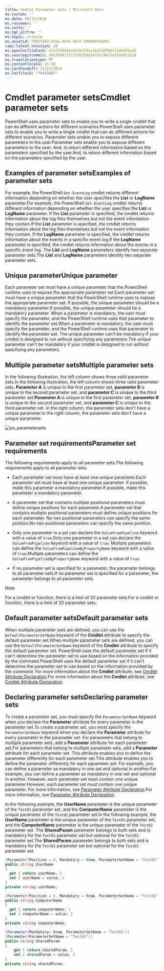 ```yaml
---
title: Cmdlet Parameter Sets | Microsoft Docs
ms.custom: ''
ms.date: 09/13/2016
ms.reviewer: ''
ms.suite: ''
ms.tgt_pltfrm: ''
ms.topic: article
ms.assetid: f902fd4d-8f6e-4ef1-b07f-59983039a0d1
caps.latest.revision: 10
ms.openlocfilehash: dfe747893b4aef6376ea3b12dd79b7c144455ed0
ms.sourcegitcommit: d43f66071f1f33b350d34fa1f46f3a35910c5d24
ms.translationtype: MT
ms.contentlocale: zh-CN
ms.lasthandoff: 11/23/2019
ms.locfileid: "74415687"
---
```

# <a name="cmdlet-parameter-sets"></a><span data-ttu-id="7d5a0-102">Cmdlet parameter sets</span><span class="sxs-lookup"><span data-stu-id="7d5a0-102">Cmdlet parameter sets</span></span>

<span data-ttu-id="7d5a0-103">PowerShell uses parameter sets to enable you to write a single cmdlet that can do different actions for different scenarios.</span><span class="sxs-lookup"><span data-stu-id="7d5a0-103">PowerShell uses parameter sets to enable you to write a single cmdlet that can do different actions for different scenarios.</span></span> <span data-ttu-id="7d5a0-104">Parameter sets enable you to expose different parameters to the user.</span><span class="sxs-lookup"><span data-stu-id="7d5a0-104">Parameter sets enable you to expose different parameters to the user.</span></span> <span data-ttu-id="7d5a0-105">And, to return different information based on the parameters specified by the user.</span><span class="sxs-lookup"><span data-stu-id="7d5a0-105">And, to return different information based on the parameters specified by the user.</span></span>

## <a name="examples-of-parameter-sets"></a><span data-ttu-id="7d5a0-106">Examples of parameter sets</span><span class="sxs-lookup"><span data-stu-id="7d5a0-106">Examples of parameter sets</span></span>

<span data-ttu-id="7d5a0-107">For example, the PowerShell `Get-EventLog` cmdlet returns different information depending on whether the user specifies the **List** or **LogName** parameter.</span><span class="sxs-lookup"><span data-stu-id="7d5a0-107">For example, the PowerShell `Get-EventLog` cmdlet returns different information depending on whether the user specifies the **List** or **LogName** parameter.</span></span> <span data-ttu-id="7d5a0-108">If the **List** parameter is specified, the cmdlet returns information about the log files themselves but not the event information they contain.</span><span class="sxs-lookup"><span data-stu-id="7d5a0-108">If the **List** parameter is specified, the cmdlet returns information about the log files themselves but not the event information they contain.</span></span> <span data-ttu-id="7d5a0-109">If the **LogName** parameter is specified, the cmdlet returns information about the events in a specific event log.</span><span class="sxs-lookup"><span data-stu-id="7d5a0-109">If the **LogName** parameter is specified, the cmdlet returns information about the events in a specific event log.</span></span> <span data-ttu-id="7d5a0-110">The **List** and **LogName** parameters identify two separate parameter sets.</span><span class="sxs-lookup"><span data-stu-id="7d5a0-110">The **List** and **LogName** parameters identify two separate parameter sets.</span></span>

## <a name="unique-parameter"></a><span data-ttu-id="7d5a0-111">Unique parameter</span><span class="sxs-lookup"><span data-stu-id="7d5a0-111">Unique parameter</span></span>

<span data-ttu-id="7d5a0-112">Each parameter set must have a unique parameter that the PowerShell runtime uses to expose the appropriate parameter set.</span><span class="sxs-lookup"><span data-stu-id="7d5a0-112">Each parameter set must have a unique parameter that the PowerShell runtime uses to expose the appropriate parameter set.</span></span> <span data-ttu-id="7d5a0-113">If possible, the unique parameter should be a mandatory parameter.</span><span class="sxs-lookup"><span data-stu-id="7d5a0-113">If possible, the unique parameter should be a mandatory parameter.</span></span> <span data-ttu-id="7d5a0-114">When a parameter is mandatory, the user must specify the parameter, and the PowerShell runtime uses that parameter to identify the parameter set.</span><span class="sxs-lookup"><span data-stu-id="7d5a0-114">When a parameter is mandatory, the user must specify the parameter, and the PowerShell runtime uses that parameter to identify the parameter set.</span></span> <span data-ttu-id="7d5a0-115">The unique parameter can't be mandatory if your cmdlet is designed to run without specifying any parameters.</span><span class="sxs-lookup"><span data-stu-id="7d5a0-115">The unique parameter can't be mandatory if your cmdlet is designed to run without specifying any parameters.</span></span>

## <a name="multiple-parameter-sets"></a><span data-ttu-id="7d5a0-116">Multiple parameter sets</span><span class="sxs-lookup"><span data-stu-id="7d5a0-116">Multiple parameter sets</span></span>

<span data-ttu-id="7d5a0-117">In the following illustration, the left column shows three valid parameter sets.</span><span class="sxs-lookup"><span data-stu-id="7d5a0-117">In the following illustration, the left column shows three valid parameter sets.</span></span> <span data-ttu-id="7d5a0-118">**Parameter A** is unique to the first parameter set, **parameter B** is unique to the second parameter set, and **parameter C** is unique to the third parameter set.</span><span class="sxs-lookup"><span data-stu-id="7d5a0-118">**Parameter A** is unique to the first parameter set, **parameter B** is unique to the second parameter set, and **parameter C** is unique to the third parameter set.</span></span> <span data-ttu-id="7d5a0-119">In the right column, the parameter sets don't have a unique parameter.</span><span class="sxs-lookup"><span data-stu-id="7d5a0-119">In the right column, the parameter sets don't have a unique parameter.</span></span>

![ps_parametersets](../media/ps-parametersets.gif)

## <a name="parameter-set-requirements"></a><span data-ttu-id="7d5a0-121">Parameter set requirements</span><span class="sxs-lookup"><span data-stu-id="7d5a0-121">Parameter set requirements</span></span>

<span data-ttu-id="7d5a0-122">The following requirements apply to all parameter sets.</span><span class="sxs-lookup"><span data-stu-id="7d5a0-122">The following requirements apply to all parameter sets.</span></span>

- <span data-ttu-id="7d5a0-123">Each parameter set must have at least one unique parameter.</span><span class="sxs-lookup"><span data-stu-id="7d5a0-123">Each parameter set must have at least one unique parameter.</span></span> <span data-ttu-id="7d5a0-124">If possible, make this parameter a mandatory parameter.</span><span class="sxs-lookup"><span data-stu-id="7d5a0-124">If possible, make this parameter a mandatory parameter.</span></span>

- <span data-ttu-id="7d5a0-125">A parameter set that contains multiple positional parameters must define unique positions for each parameter.</span><span class="sxs-lookup"><span data-stu-id="7d5a0-125">A parameter set that contains multiple positional parameters must define unique positions for each parameter.</span></span> <span data-ttu-id="7d5a0-126">No two positional parameters can specify the same position.</span><span class="sxs-lookup"><span data-stu-id="7d5a0-126">No two positional parameters can specify the same position.</span></span>

- <span data-ttu-id="7d5a0-127">Only one parameter in a set can declare the `ValueFromPipeline` keyword with a value of `true`.</span><span class="sxs-lookup"><span data-stu-id="7d5a0-127">Only one parameter in a set can declare the `ValueFromPipeline` keyword with a value of `true`.</span></span>
  <span data-ttu-id="7d5a0-128">Multiple parameters can define the `ValueFromPipelineByPropertyName` keyword with a value of `true`.</span><span class="sxs-lookup"><span data-stu-id="7d5a0-128">Multiple parameters can define the `ValueFromPipelineByPropertyName` keyword with a value of `true`.</span></span>

- <span data-ttu-id="7d5a0-129">If no parameter set is specified for a parameter, the parameter belongs to all parameter sets.</span><span class="sxs-lookup"><span data-stu-id="7d5a0-129">If no parameter set is specified for a parameter, the parameter belongs to all parameter sets.</span></span>

> [!NOTE]
> <span data-ttu-id="7d5a0-130">For a cmdlet or function, there is a limit of 32 parameter sets.</span><span class="sxs-lookup"><span data-stu-id="7d5a0-130">For a cmdlet or function, there is a limit of 32 parameter sets.</span></span>

## <a name="default-parameter-sets"></a><span data-ttu-id="7d5a0-131">Default parameter sets</span><span class="sxs-lookup"><span data-stu-id="7d5a0-131">Default parameter sets</span></span>

<span data-ttu-id="7d5a0-132">When multiple parameter sets are defined, you can use the `DefaultParameterSetName` keyword of the **Cmdlet** attribute to specify the default parameter set.</span><span class="sxs-lookup"><span data-stu-id="7d5a0-132">When multiple parameter sets are defined, you can use the `DefaultParameterSetName` keyword of the **Cmdlet** attribute to specify the default parameter set.</span></span> <span data-ttu-id="7d5a0-133">PowerShell uses the default parameter set if it can't determine the parameter set to use based on the information provided by the command.</span><span class="sxs-lookup"><span data-stu-id="7d5a0-133">PowerShell uses the default parameter set if it can't determine the parameter set to use based on the information provided by the command.</span></span> <span data-ttu-id="7d5a0-134">For more information about the **Cmdlet** attribute, see [Cmdlet Attribute Declaration](./cmdlet-attribute-declaration.md).</span><span class="sxs-lookup"><span data-stu-id="7d5a0-134">For more information about the **Cmdlet** attribute, see [Cmdlet Attribute Declaration](./cmdlet-attribute-declaration.md).</span></span>

## <a name="declaring-parameter-sets"></a><span data-ttu-id="7d5a0-135">Declaring parameter sets</span><span class="sxs-lookup"><span data-stu-id="7d5a0-135">Declaring parameter sets</span></span>

<span data-ttu-id="7d5a0-136">To create a parameter set, you must specify the `ParameterSetName` keyword when you declare the **Parameter** attribute for every parameter in the parameter set.</span><span class="sxs-lookup"><span data-stu-id="7d5a0-136">To create a parameter set, you must specify the `ParameterSetName` keyword when you declare the **Parameter** attribute for every parameter in the parameter set.</span></span> <span data-ttu-id="7d5a0-137">For parameters that belong to multiple parameter sets, add a **Parameter** attribute for each parameter set.</span><span class="sxs-lookup"><span data-stu-id="7d5a0-137">For parameters that belong to multiple parameter sets, add a **Parameter** attribute for each parameter set.</span></span> <span data-ttu-id="7d5a0-138">This attribute enables you to define the parameter differently for each parameter set.</span><span class="sxs-lookup"><span data-stu-id="7d5a0-138">This attribute enables you to define the parameter differently for each parameter set.</span></span> <span data-ttu-id="7d5a0-139">For example, you can define a parameter as mandatory in one set and optional in another.</span><span class="sxs-lookup"><span data-stu-id="7d5a0-139">For example, you can define a parameter as mandatory in one set and optional in another.</span></span> <span data-ttu-id="7d5a0-140">However, each parameter set must contain one unique parameter.</span><span class="sxs-lookup"><span data-stu-id="7d5a0-140">However, each parameter set must contain one unique parameter.</span></span> <span data-ttu-id="7d5a0-141">For more information, see [Parameter Attribute Declaration](parameter-attribute-declaration.md).</span><span class="sxs-lookup"><span data-stu-id="7d5a0-141">For more information, see [Parameter Attribute Declaration](parameter-attribute-declaration.md).</span></span>

<span data-ttu-id="7d5a0-142">In the following example, the **UserName** parameter is the unique parameter of the `Test01` parameter set, and the **ComputerName** parameter is the unique parameter of the `Test02` parameter set.</span><span class="sxs-lookup"><span data-stu-id="7d5a0-142">In the following example, the **UserName** parameter is the unique parameter of the `Test01` parameter set, and the **ComputerName** parameter is the unique parameter of the `Test02` parameter set.</span></span> <span data-ttu-id="7d5a0-143">The **SharedParam** parameter belongs to both sets and is mandatory for the `Test01` parameter set but optional for the `Test02` parameter set.</span><span class="sxs-lookup"><span data-stu-id="7d5a0-143">The **SharedParam** parameter belongs to both sets and is mandatory for the `Test01` parameter set but optional for the `Test02` parameter set.</span></span>

```csharp
[Parameter(Position = 0, Mandatory = true, ParameterSetName = "Test01")]
public string UserName
{
  get { return userName; }
  set { userName = value; }
}
private string userName;

[Parameter(Position = 0, Mandatory = true, ParameterSetName = "Test02")]
public string ComputerName
{
  get { return computerName; }
  set { computerName = value; }
}
private string computerName;

[Parameter(Mandatory= true, ParameterSetName = "Test01")]
[Parameter(ParameterSetName = "Test02")]
public string SharedParam
{
    get { return sharedParam; }
    set { sharedParam = value; }
}
private string sharedParam;
```
